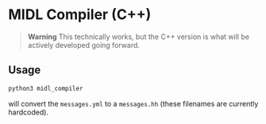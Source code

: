 # MIDL Compiler (C++)

> **Warning** This technically works, but the C++ version is what will be actively developed going forward.

## Usage

```bash
python3 midl_compiler
```

will convert the `messages.yml` to a `messages.hh` (these filenames are currently hardcoded).
